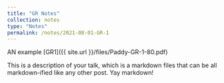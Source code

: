 ```yaml
---
title: "GR Notes"
collection: notes
type: "Notes"
permalink: /notes/2021-08-01-GR-1
---
```


AN example
[GR1]({{ site.url }}/files/Paddy-GR-1-80.pdf)


This is a description of your talk, which is a markdown files that can be all markdown-ified like any other post. Yay markdown!


